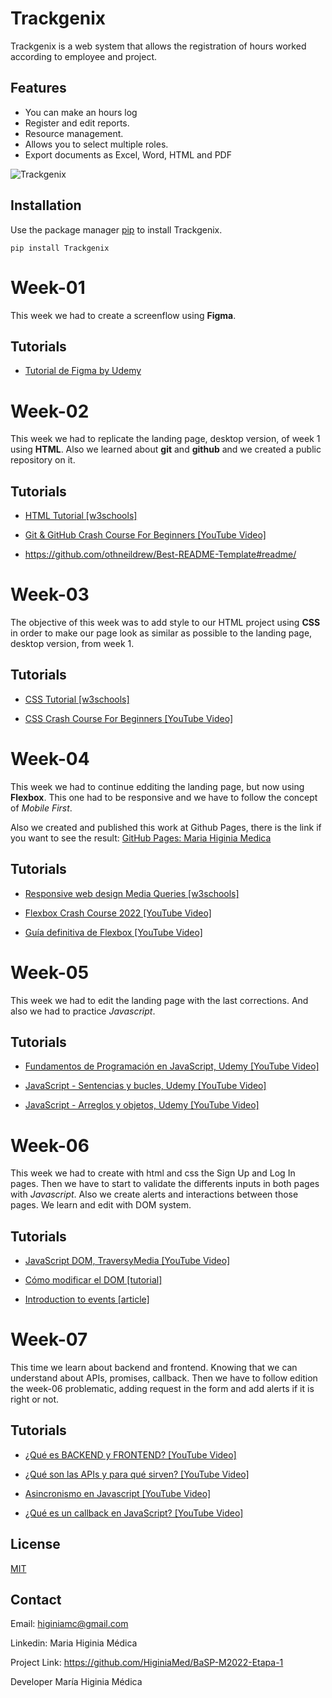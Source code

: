 # Trackgenix
Trackgenix is a web system that allows the registration of hours worked according to employee and project.

## Features
- You can make an hours log
- Register and edit reports.
- Resource management. 
- Allows you to select multiple roles.
- Export documents as Excel, Word, HTML and PDF

![Trackgenix](https://user-images.githubusercontent.com/101294825/160220875-2a88018b-c2f7-4961-a1f7-e1b5747d79aa.jpg)

## Installation
Use the package manager [pip](https://pip.pypa.io/en/stable/) to install Trackgenix.
```
pip install Trackgenix
```
# Week-01
This week we had to create a screenflow using <b>Figma</b>.

## Tutorials
- <a href="https://www.udemy.com/course/figma-diseno-de-prototipos-desde-cero/" target="_blank">Tutorial de 
Figma by Udemy</a>

# Week-02
This week we had to replicate the landing page, desktop version, of week 1 using <b>HTML</b>.
Also we learned about <b>git</b> and <b>github</b> and we created a public repository on it.

## Tutorials
- <a href="https://www.w3schools.com/html/default.asp" target="_blank">HTML Tutorial [w3schools]</a>
  
- <a href="https://www.youtube.com/watch?v=SWYqp7iY_Tc" target="_blank">Git & GitHub Crash Course For Beginners [YouTube Video]</a>
  
- <a href="https://github.com/othneildrew/Best-README-Template#readme" target="_blank">https://github.com/othneildrew/Best-README-Template#readme/</a>

# Week-03
The objective of this week was to add style to our HTML project using <b>CSS</b> in order to make our page look 
as similar as possible to the landing page, desktop version, from week 1.

## Tutorials
- <a href="https://www.w3schools.com/css/default.asp" target="_blank">CSS Tutorial [w3schools]</a>

- <a href="https://www.youtube.com/watch?time_continue=10&v=yfoY53QXEnI&feature=emb_logo" target="_blank">CSS Crash
Course For Beginners [YouTube Video]</a>

# Week-04
This week we had to continue edditing the landing page, but now using <b>Flexbox</b>. 
This one had to be responsive and we have to follow the concept of <i>Mobile First</i>.

Also we created and published this work at Github Pages, there is the link if you want to see the result: 
<a href="https://higiniamed.github.io/BaSP-M2022-Etapa-1/Semana-04/index.html" 
target="_blank">GitHub Pages: Maria Higinia Medica</a>

## Tutorials
- <a href="https://www.w3schools.com/css/default.asp" target="_blank">Responsive web design Media Queries [w3schools]</a>
  
- <a href="https://www.youtube.com/watch?v=3YW65K6LcIA" target="_blank">Flexbox Crash Course 2022 [YouTube Video]</a>

- <a href="https://youtu.be/sNBNvIWiRWs" target="_blank">Guía definitiva de Flexbox [YouTube Video]</a>

# Week-05
This week we had to edit the landing page with the last corrections. 
And also we had to practice <i>Javascript</i>. 

## Tutorials
- <a href="https://www.youtube.com/playlist?list=PLEfmn-5Ho68TYu8hB4NG4pWUIJpRXA8dm" target="_blank">Fundamentos de Programación en JavaScript, Udemy [YouTube Video]</a>
  
- <a href="https://www.youtube.com/playlist?list=PLEfmn-5Ho68Qg7airyFpWQFP-Abxnvk-y" target="_blank">JavaScript - Sentencias y bucles, Udemy [YouTube Video]</a>

- <a href="https://www.youtube.com/playlist?list=PLEfmn-5Ho68R2r0JyrYD1m9a14ahL_Ywh" target="_blank">JavaScript - Arreglos y objetos, Udemy [YouTube Video]</a>

# Week-06
This week we had to create with html and css the Sign Up and Log In pages.
Then we have to start to validate the differents inputs in both pages with <i>Javascript</i>.
Also we create alerts and interactions between those pages. We learn and edit with DOM system.

## Tutorials
- <a href="https://youtu.be/Wd_IxG7lOP8" target="_blank">JavaScript DOM, TraversyMedia [YouTube Video]</a>
  
- <a href="https://www.digitalocean.com/community/tutorials/como-modificar-atributos-clases-y-estilos-en-el-dom-es" target="_blank">Cómo modificar el DOM [tutorial]</a>

- <a href="https://developer.mozilla.org/en-US/docs/Learn/JavaScript/Building_blocks/Events" target="_blank">Introduction to events [article]</a>

# Week-07
This time we learn about backend and frontend. Knowing that we can understand about APIs, promises, callback.
Then we have to follow edition the week-06 problematic, adding request in the form and add alerts if it is right or not.

## Tutorials
- <a href="https://youtu.be/sgyNnQIgmLI" target="_blank">¿Qué es BACKEND y FRONTEND? [YouTube Video]</a>
  
- <a href="https://youtu.be/wxB8CVkSrAQ" target="_blank">¿Qué son las APIs y para qué sirven? [YouTube Video]</a>

- <a href="https://youtu.be/nxG1v2UjTdQ" target="_blank">Asincronismo en Javascript [YouTube Video]</a>

- <a href="https://youtu.be/aYWObkKz-Og" target="_blank">¿Qué es un callback en JavaScript? [YouTube Video]</a>


## License
[MIT](https://choosealicense.com/licenses/mit/)

## Contact

Email: higiniamc@gmail.com

Linkedin: Maria Higinia Médica

Project Link: https://github.com/HiginiaMed/BaSP-M2022-Etapa-1

Developer
María Higinia Médica